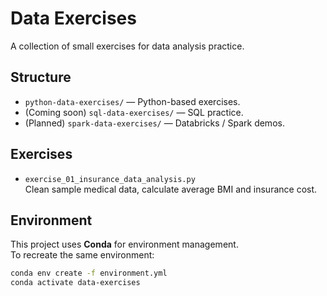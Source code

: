 # Data Exercises

A collection of small exercises for data analysis practice.

## Structure
- `python-data-exercises/` — Python-based exercises.
- (Coming soon) `sql-data-exercises/` — SQL practice.
- (Planned) `spark-data-exercises/` — Databricks / Spark demos.

## Exercises
- `exercise_01_insurance_data_analysis.py`  
  Clean sample medical data, calculate average BMI and insurance cost.

## Environment
This project uses **Conda** for environment management.  
To recreate the same environment:

```bash
conda env create -f environment.yml
conda activate data-exercises
